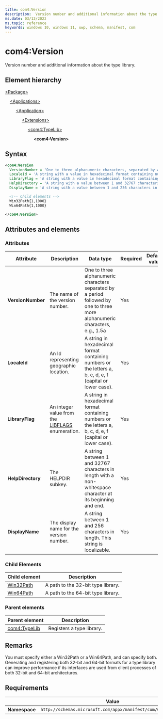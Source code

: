 ```yaml
---
title: com4:Version
description:  Version number and additional information about the type library. (com4:Version)
ms.date: 03/13/2022
ms.topic: reference
keywords: windows 10, windows 11, uwp, schema, manifest, com
---
```


# com4:Version

Version number and additional information about the type library.

## Element hierarchy

[\<Package\>](element-package.md)

&nbsp;&nbsp;&nbsp;&nbsp;[\<Applications\>](element-applications.md)

&nbsp;&nbsp;&nbsp;&nbsp; &nbsp;&nbsp;&nbsp;&nbsp;[\<Application\>](element-application.md)

&nbsp;&nbsp;&nbsp;&nbsp; &nbsp;&nbsp;&nbsp;&nbsp; &nbsp;&nbsp;&nbsp;&nbsp;[\<Extensions\>](element-1-extensions.md)

&nbsp;&nbsp;&nbsp;&nbsp; &nbsp;&nbsp;&nbsp;&nbsp; &nbsp;&nbsp;&nbsp;&nbsp; &nbsp;&nbsp;&nbsp;&nbsp;[\<com4:TypeLib\>](element-com4-typelib.md)

&nbsp;&nbsp;&nbsp;&nbsp; &nbsp;&nbsp;&nbsp;&nbsp; &nbsp;&nbsp;&nbsp;&nbsp; &nbsp;&nbsp;&nbsp;&nbsp; &nbsp;&nbsp;&nbsp;&nbsp;**\<com4:Version\>**

## Syntax

```xml
<com4:Version
  VersionNumber = 'One to three alphanumeric characters, separated by a period, followed by one to three more alphanumeric characters (for example, 1.5a).'
  LocaleId = 'A string with a value in hexadecimal format containing numbers or the letters a, b, c, d, e, or f (capital or lower case).'.
  LibraryFlag = 'A string with a value in hexadecimal format containing numbers or the letters a, b, c, d, e, or f (capital or lower case).'
  HelpDirectory = 'A string with a value between 1 and 32767 characters in length with a non-whitespace character at its beginning and end.'
  DisplayName = 'A string with a value between 1 and 256 characters in length. This string is localizable.' >

  <!-- Child elements -->
  Win32Path{1,1000}
  Win64Path{1,1000}

</com4:Version>
```

## Attributes and elements

### Attributes

| Attribute | Description | Data type | Required | Default value |
|-|-|-|-|-|
| **VersionNumber** | The name of the version number. | One to three alphanumeric characters separated by a period followed by one to three more alphanumeric characters, e.g., 1.5a| Yes |  |
| **LocaleId** | An Id representing geographic location. | A string in hexadecimal format containing numbers or the letters a, b, c, d, e, f (capital or lower case).| Yes |  |
| **LibraryFlag** | An integer value from the [LIBFLAGS](/windows/win32/api/oaidl/ne-oaidl-libflags) enumeration. | A string in hexadecimal format containing numbers or the letters a, b, c, d, e, f (capital or lower case).| Yes |  |
| **HelpDirectory** | The HELPDIR subkey. | A string between 1 and 32767 characters in length with a non-whitespace character at its beginning and end.| Yes |  |
| **DisplayName** | The display name for the version number. | A string between 1 and 256 characters in length. This string is localizable.| Yes |  |

### Child Elements

| Child element | Description |
|-|-|
| [Win32Path](element-com4-win32path.md) | A path to the 32-bit type library. |
| [Win64Path](element-com4-win64path.md) | A path to the 64-bit type library. |

### Parent elements

| Parent element | Description |
|-|-|
| [com4:TypeLib](element-com4-typelib.md) | Registers a type library. |

## Remarks

You must specify either a Win32Path or a Win64Path, and can specify both. Generating and registering both 32-bit and 64-bit formats for a type library can improve performance if its interfaces are used from client processes of both 32-bit and 64-bit architectures.

## Requirements

|   | Value  |
|--|--|
| **Namespace** | `http://schemas.microsoft.com/appx/manifest/com/windows10/4` |
